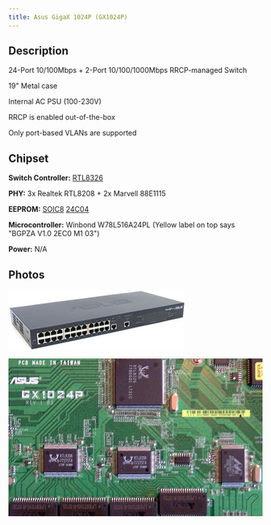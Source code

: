 ```yaml
---
title: Asus GigaX 1024P (GX1024P)
---
```


## Description

24-Port 10/100Mbps + 2-Port 10/100/1000Mbps RRCP-managed Switch

19" Metal case

Internal AC PSU (100-230V)

RRCP is enabled out-of-the-box

Only port-based VLANs are supported

## Chipset

**Switch Controller:** [RTL8326]

**PHY:** 3x Realtek RTL8208 + 2x Marvell 88E1115

**EEPROM:** [SOIC8][SOIC8] [24C04]

**Microcontroller:** Winbond W78L516A24PL (Yellow label on top says "BGPZA V1.0 2EC0 M1 03")

**Power:** N/A

## Photos

![Asus GigaX 1024P outdise](../assets/images/gigax_1024p_outside.jpg)

![Asus GigaX 1024P PCB](../assets/images/asus_gx_1024p_pcb1.jpg)

[RTL8326]: ../chip/rtl8326.md
[SOIC8]: ../soic8.md
[24c04]: ../eeprom.md#24c04
